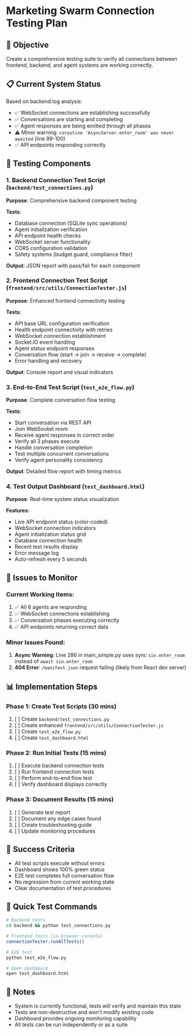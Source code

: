 # Marketing Swarm Connection Testing Plan

## 🎯 Objective
Create a comprehensive testing suite to verify all connections between frontend, backend, and agent systems are working correctly.

## 📋 Current System Status
Based on backend.log analysis:
- ✅ WebSocket connections are establishing successfully
- ✅ Conversations are starting and completing
- ✅ Agent responses are being emitted through all phases
- ⚠️ Minor warning: `coroutine 'AsyncServer.enter_room' was never awaited` (line 99-100)
- ✅ API endpoints responding correctly

## 🔧 Testing Components

### 1. Backend Connection Test Script (`backend/test_connections.py`)
**Purpose**: Comprehensive backend component testing

**Tests**:
- Database connection (SQLite sync operations)
- Agent initialization verification
- API endpoint health checks
- WebSocket server functionality
- CORS configuration validation
- Safety systems (budget guard, compliance filter)

**Output**: JSON report with pass/fail for each component

### 2. Frontend Connection Test Script (`frontend/src/utils/ConnectionTester.js`)
**Purpose**: Enhanced frontend connectivity testing

**Tests**:
- API base URL configuration verification
- Health endpoint connectivity with retries
- WebSocket connection establishment
- Socket.IO event handling
- Agent status endpoint responses
- Conversation flow (start → join → receive → complete)
- Error handling and recovery

**Output**: Console report and visual indicators

### 3. End-to-End Test Script (`test_e2e_flow.py`)
**Purpose**: Complete conversation flow testing

**Tests**:
- Start conversation via REST API
- Join WebSocket room
- Receive agent responses in correct order
- Verify all 3 phases execute
- Handle conversation completion
- Test multiple concurrent conversations
- Verify agent personality consistency

**Output**: Detailed flow report with timing metrics

### 4. Test Output Dashboard (`test_dashboard.html`)
**Purpose**: Real-time system status visualization

**Features**:
- Live API endpoint status (color-coded)
- WebSocket connection indicators
- Agent initialization status grid
- Database connection health
- Recent test results display
- Error message log
- Auto-refresh every 5 seconds

## 🐛 Issues to Monitor

### Current Working Items:
1. ✅ All 6 agents are responding
2. ✅ WebSocket connections establishing
3. ✅ Conversation phases executing correctly
4. ✅ API endpoints returning correct data

### Minor Issues Found:
1. **Async Warning**: Line 286 in main_simple.py uses sync `sio.enter_room` instead of `await sio.enter_room`
2. **404 Error**: `/manifest.json` request failing (likely from React dev server)

## 📊 Implementation Steps

### Phase 1: Create Test Scripts (30 mins)
1. [ ] Create `backend/test_connections.py`
2. [ ] Create enhanced `frontend/src/utils/ConnectionTester.js`
3. [ ] Create `test_e2e_flow.py`
4. [ ] Create `test_dashboard.html`

### Phase 2: Run Initial Tests (15 mins)
1. [ ] Execute backend connection tests
2. [ ] Run frontend connection tests
3. [ ] Perform end-to-end flow test
4. [ ] Verify dashboard displays correctly

### Phase 3: Document Results (15 mins)
1. [ ] Generate test report
2. [ ] Document any edge cases found
3. [ ] Create troubleshooting guide
4. [ ] Update monitoring procedures

## 🎯 Success Criteria
- All test scripts execute without errors
- Dashboard shows 100% green status
- E2E test completes full conversation flow
- No regression from current working state
- Clear documentation of test procedures

## 🚀 Quick Test Commands
```bash
# Backend tests
cd backend && python test_connections.py

# Frontend tests (in browser console)
connectionTester.runAllTests()

# E2E test
python test_e2e_flow.py

# Open dashboard
open test_dashboard.html
```

## 📝 Notes
- System is currently functional, tests will verify and maintain this state
- Tests are non-destructive and won't modify existing code
- Dashboard provides ongoing monitoring capability
- All tests can be run independently or as a suite